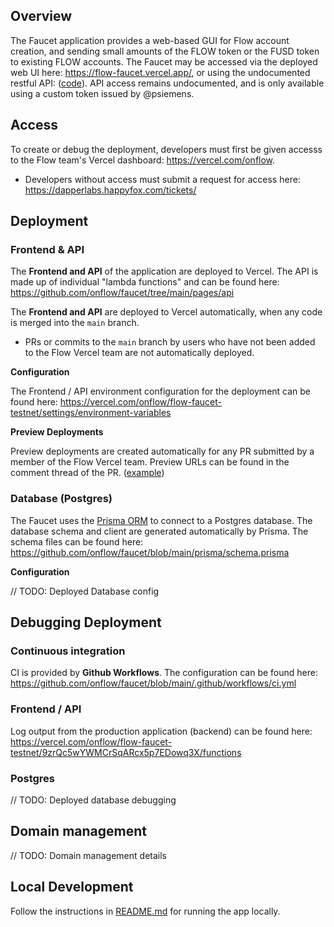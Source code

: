 ## Overview 
The Faucet application provides a web-based GUI for Flow account creation, and sending small amounts of the FLOW token or the FUSD token to existing FLOW accounts. 
The Faucet may be accessed via the deployed web UI here: https://flow-faucet.vercel.app/, or using the undocumented restful API: ([code](https://github.com/onflow/faucet/tree/main/pages/api)).
API access remains undocumented, and is only available using a custom token issued by @psiemens. 

## Access
To create or debug the deployment, developers must first be given accesss to the Flow team's Vercel dashboard: 
https://vercel.com/onflow. 

- Developers without access must submit a request for access here: https://dapperlabs.happyfox.com/tickets/

## Deployment 

### Frontend & API

The **Frontend and API** of the application are deployed to Vercel.
The API is made up of individual "lambda functions" and can be found here: https://github.com/onflow/faucet/tree/main/pages/api

The **Frontend and API** are deployed to Vercel automatically, when any code is merged into the `main` branch. 
- PRs or commits to the `main` branch by users who have not been added to the Flow Vercel team are not automatically deployed. 

**Configuration** 

The Frontend / API environment configuration for the deployment can be found here: https://vercel.com/onflow/flow-faucet-testnet/settings/environment-variables

**Preview Deployments**

Preview deployments are created automatically for any PR submitted by a member of the Flow Vercel team. 
Preview URLs can be found in the comment thread of the PR. ([example](https://github.com/onflow/faucet/pull/31))

### Database (Postgres)

The Faucet uses the [Prisma ORM](https://www.prisma.io/) to connect to a Postgres database. 
The database schema and client are generated automatically by Prisma. The schema files can be found here: https://github.com/onflow/faucet/blob/main/prisma/schema.prisma

**Configuration**

// TODO: Deployed Database config

## Debugging Deployment

### Continuous integration
CI is provided by **Github Workflows**. The configuration can be found here: https://github.com/onflow/faucet/blob/main/.github/workflows/ci.yml

### Frontend / API
Log output from the production application (backend) can be found here: https://vercel.com/onflow/flow-faucet-testnet/9zrQc5wYWMCrSqARcx5p7EDowq3X/functions

### Postgres

// TODO: Deployed database debugging

## Domain management
// TODO: Domain management details

## Local Development
Follow the instructions in [README.md](README.md) for running the app locally.
